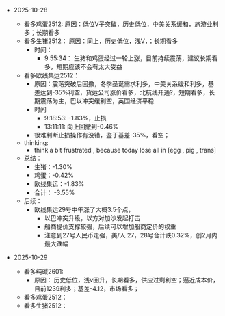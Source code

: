 - 2025-10-28 
  - 看多鸡蛋2512: 原因：低位V子突破，历史低位，中美关系缓和，旅游业利多；长期看多
  - 看多生猪2512： 原因：同上，历史低位，浅V，；长期看多
    - 时间： 
      - 9:55:34： 生猪和鸡蛋经过一轮上涨，目前持续震荡，建议长期看多，短期应该不会有太大受益
  - 看多欧线集运2512：
    - 原因：震荡突破后回撤，冬季圣诞需求利多，中美关系缓和利多，基差达到-35%利空，货运公司涨价看多，北航线开通?，短期看多，长期震荡为主，巴以冲突缓利空，英国经济平稳
    - 时间
      - 9:18:53: -1.83%，止损
      - 13:11:11: 向上回撤到-0.46%
    - 很难判断止损操作有没错，鉴于基差-35%，看空；
  - thinking:
    - think a bit frustrated , because today lose all in [egg , pig , trans]
  - 总结：
    - 生猪：-1.30%
    - 鸡蛋：-0.42%
    - 欧线集运：-1.83%
    - 合计： -3.55%
  - 后续：
    - 欧线集运29号中午涨了大概3.5个点，
      - 以巴冲突升级，以方对加沙发起打击
      - 船商提价支撑较强，后续可以增加船商定价的权重
      - 注意到27号人民币走强，美/人 27，28号合计跌0.32%，创2月内最大跌幅
      
    
- 2025-10-29
  - 看多纯碱2601: 
    - 原因： 历史低位，浅v回升，长期看多，供应过剩利空；逼近成本价，目前1239利多；基差-4.12，市场看多；
  - 看多鸡蛋2512：
  - 看多生猪2512：
